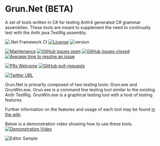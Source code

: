 # Grun.Net (BETA)

A set of tools written in C# for testing Antlr4 generated C# grammar assemblies. 
These tools are meant to supplement the need to continually test with the Antlr java TestRig assembly.

![.Net Framework CI](https://github.com/wiredwiz/Grun.Net/workflows/.Net%20Framework%20CI/badge.svg)
[![License](https://img.shields.io/badge/license-BSD-blue.svg)](https://raw.githubusercontent.com/antlr/antlr4/master/LICENSE.txt)
![version](https://img.shields.io/badge/version-1.0.20073-blue)
<!---
[![GitHub release](https://img.shields.io/github/release/wiredwiz/Grun.Net.svg)](https://github.com/wiredwiz/Grun.Net/releases/)
--->

[![Maintenance](https://img.shields.io/badge/Maintained%3F-yes-green.svg)](https://GitHub.com/wiredwiz/Grun.Net/graphs/commit-activity)
[![GitHub issues open](https://img.shields.io/github/issues/wiredwiz/Grun.Net.svg?maxAge=60)](https://github.com/wiredwiz/Grun.Net/issues)
[![GitHub issues-closed](https://img.shields.io/github/issues-closed/wiredwiz/Grun.Net.svg)](https://GitHub.com/wiredwiz/Grun.Net/issues?q=is%3Aissue+is%3Aclosed)
[![Average time to resolve an issue](http://isitmaintained.com/badge/resolution/wiredwiz/Grun.Net.svg)](http://isitmaintained.com/project/wiredwiz/Grun.Net "Average time to resolve an issue")

[![PRs Welcome](https://img.shields.io/badge/PRs-welcome-brightgreen.svg?style=flat-square)](http://makeapullrequest.com)
[![GitHub pull-requests](https://img.shields.io/github/issues-pr/wiredwiz/Grun.Net.svg)](https://GitHub.com/wiredwiz/Grun.Net/pulls/)

[![Twitter URL](https://img.shields.io/twitter/url/http/shields.io.svg?label=Tweet%20me&style=social)](https://twitter.com/intent/tweet?screen_name=wiredwiz)

Grun.Net is primarily composed of two testing tools: Grun.exe and GrunWin.exe.
Grun.exe is a command line testing tool similar to the existing Antlr TestRig.
GrunWin.exe is a graphical testing tool with a host of testing features.

Further information on the features and usage of each tool may be found 
[in the wiki](https://github.com/wiredwiz/Grun.Net/wiki).

Below is a demonstration video showing how to use these tools.
[![Demonstration Video](http://img.youtube.com/vi/fFBz6Fey6Pk/0.jpg)](https://www.youtube.com/watch?v=fFBz6Fey6Pk)

![Editor Sample](https://github.com/wiredwiz/Grun.Net/blob/assets/Assets/GrunWinExample.GIF?raw=true)
